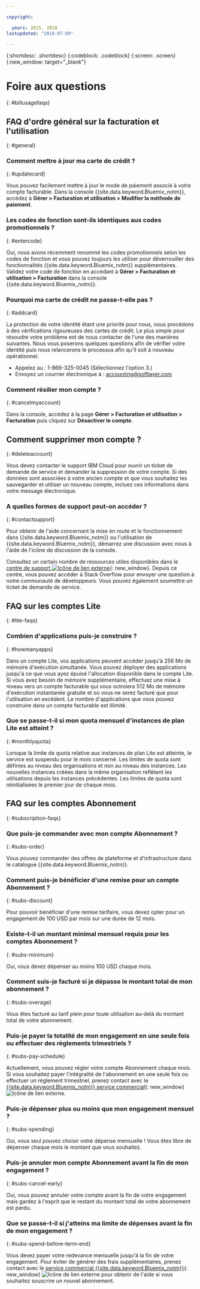 ```yaml
---

copyright:

  years: 2015, 2018
lastupdated: "2018-07-09"

---
```


{:shortdesc: .shortdesc}
{:codeblock: .codeblock}
{:screen: .screen}
{:new_window: target="_blank"}

# Foire aux questions
{: #billusagefaqs} 

## FAQ d'ordre général sur la facturation et l'utilisation
{: #general}

### Comment mettre à jour ma carte de crédit ?
{: #updatecard}

Vous pouvez facilement mettre à jour le mode de paiement associé à votre compte facturable. Dans la console {{site.data.keyword.Bluemix_notm}}, accédez à **Gérer > Facturation et utilisation > Modifier la méthode de paiement**. 

### Les codes de fonction sont-ils identiques aux codes promotionnels ? 
{: #entercode}

Oui, nous avons récemment renommé les codes promotionnels selon les codes de fonction et vous pouvez toujours les utiliser pour déverrouiller des fonctionnalités {{site.data.keyword.Bluemix_notm}} supplémentaires. Validez votre code de fonction en accédant à **Gérer > Facturation et utilisation > Facturation** dans la console {{site.data.keyword.Bluemix_notm}}. 

### Pourquoi ma carte de crédit ne passe-t-elle pas ?
{: #addcard}

La protection de votre identité étant une priorité pour nous, nous procédons à des vérifications rigoureuses des cartes de crédit. Le plus simple pour résoudre votre problème est de nous contacter de l'une des manières suivantes. Nous vous poserons quelques questions afin de vérifier votre identité puis nous relancerons le processus afin qu'il soit à nouveau opérationnel. 

   * Appelez au : 1-866-325-0045 (Sélectionnez l'option 3.)
   * Envoyez un courrier électronique à : accounting@softlayer.com

### Comment résilier mon compte ?
{: #cancelmyaccount}

Dans la console, accédez à la page **Gérer > Facturation et utilisation > Facturation** puis cliquez sur **Désactiver le compte**.

## Comment supprimer mon compte ?
{: #deleteaccount}

Vous devez contacter le support IBM Cloud pour ouvrir un ticket de demande de service et demander la suppression de votre compte. Si des données sont associées à votre ancien compte et que vous souhaitez les sauvegarder et utiliser un nouveau compte, incluez ces informations dans votre message électronique.

### A quelles formes de support peut-on accéder ?
{: #contactsupport}

Pour obtenir de l'aide concernant la mise en route et le fonctionnement dans {{site.data.keyword.Bluemix_notm}} ou l'utilisation de {{site.data.keyword.Bluemix_notm}}, démarrez une discussion avec nous à l'aide de l'icône de discussion de la console. 

Consultez un certain nombre de ressources utiles disponibles dans le [centre de support ![Icône de lien externe](../icons/launch-glyph.svg)](https://console.bluemix.net/unifiedsupport/supportcenter){: new_window}. Depuis ce centre, vous pouvez accéder à Stack Overflow pour envoyer une question à notre communauté de développeurs. Vous pouvez également soumettre un ticket de demande de service.  

## FAQ sur les comptes Lite
{: #lite-faqs}

### Combien d'applications puis-je construire ?
{: #howmanyapps}

Dans un compte Lite, vos applications peuvent accéder jusqu'à 256 Mo de mémoire d'exécution simultanée. Vous pouvez déployer des applications jusqu'à ce que vous ayez épuisé l'allocation disponible dans le compte Lite. Si vous avez besoin de mémoire supplémentaire, effectuez une mise à niveau vers un compte facturable qui vous octroiera 512 Mo de mémoire d'exécution instantanée gratuite et où vous ne serez facturé que pour l'utilisation en excédent. Le nombre d'applications que vous pouvez construire dans un compte facturable est illimité.

### Que se passe-t-il si mon quota mensuel d'instances de plan Lite est atteint ?
{: #monthlyquota}

Lorsque la limite de quota relative aux instances de plan Lite est atteinte, le service est suspendu pour le mois concerné. Les limites de quota sont définies au niveau des organisations et non au niveau des instances. Les nouvelles instances créées dans la même organisation reflètent les utilisations depuis les instances précédentes. Les limites de quota sont réinitialisées le premier jour de chaque mois.

## FAQ sur les comptes Abonnement
{: #subscription-faqs}

### Que puis-je commander avec mon compte Abonnement ? 
{: #subs-order}

Vous pouvez commander des offres de plateforme et d'infrastructure dans le catalogue {{site.data.keyword.Bluemix_notm}}.

### Comment puis-je bénéficier d'une remise pour un compte Abonnement ? 
{: #subs-discount}

Pour pouvoir bénéficier d'une remise tarifaire, vous devez opter pour un engagement de 100 USD par mois sur une durée de 12 mois. 

### Existe-t-il un montant minimal mensuel requis pour les comptes Abonnement ? 
{: #subs-minimum}

Oui, vous devez dépenser au moins 100 USD chaque mois.

### Comment suis-je facturé si je dépasse le montant total de mon abonnement ?
{: #subs-overage}

Vous êtes facturé au tarif plein pour toute utilisation au-delà du montant total de votre abonnement.

### Puis-je payer la totalité de mon engagement en une seule fois ou effectuer des règlements trimestriels ?
{: #subs-pay-schedule}

Actuellement, vous pouvez régler votre compte Abonnement chaque mois. Si vous souhaitez payer l'intégralité de l'abonnement en une seule fois ou effectuer un règlement trimestriel, prenez contact avec le [{{site.data.keyword.Bluemix_notm}} service commercial](https://www.ibm.com/cloud-computing/bluemix/contact-us){: new_window} ![Icône de lien externe](../icons/launch-glyph.svg).

### Puis-je dépenser plus ou moins que mon engagement mensuel ?  
{: #subs-spending}

Oui, vous seul pouvez choisir votre dépense mensuelle ! Vous êtes libre de dépenser chaque mois le montant que vous souhaitez. 

### Puis-je annuler mon compte Abonnement avant la fin de mon engagement ?  
{: #subs-cancel-early}

Oui, vous pouvez annuler votre compte avant la fin de votre engagement mais gardez à l'esprit que le restant du montant total de votre abonnement est perdu. 

### Que se passe-t-il si j'atteins ma limite de dépenses avant la fin de mon engagement ?  
{: #subs-spend-before-term-end}

Vous devez payer votre redevance mensuelle jusqu'à la fin de votre engagement. Pour éviter de générer des frais supplémentaires, prenez contact avec le [service commercial {{site.data.keyword.Bluemix_notm}}](https://www.ibm.com/cloud-computing/bluemix/contact-us){: new_window} ![Icône de lien externe](../icons/launch-glyph.svg) pour obtenir de l'aide si vous souhaitez souscrire un nouvel abonnement. 
















